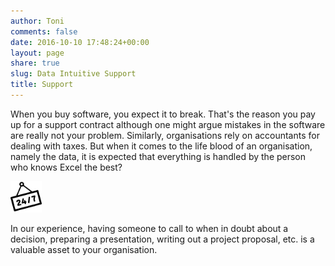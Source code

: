 ```yaml
---
author: Toni
comments: false
date: 2016-10-10 17:48:24+00:00
layout: page
share: true
slug: Data Intuitive Support 
title: Support
---
```


When you buy software, you expect it to break. That's the reason you pay up for a support contract although one might argue mistakes in the software are really not your  problem. Similarly, organisations rely on accountants for dealing with taxes. But when it comes to the life blood of an organisation, namely the data, it is expected that everything is handled by the person who knows Excel the best?

<img src="/images/offering-support.png" width="10%"/>

In our experience, having someone to call to when in doubt about a decision, preparing a presentation, writing out a project proposal, etc. is a valuable asset to your organisation.
